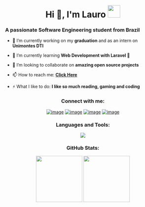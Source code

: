 <h1 align="center">Hi 👋, I'm Lauro <img height="40" src="https://emoji.gg/assets/emoji/7333-parrotdance.gif"></h1>
<h3>A passionate Software Engineering student from Brazil</h3>

- 🔭 I’m currently working on my **graduation** and as an intern on **Unimontes DTI**

- 🌱 I’m currently learning **Web Development with Laravel 🐘**

- 👯 I’m looking to collaborate on **amazing open source projects**

- 📫 How to reach me: **[Click Here](https://keepo.io/brantlauro/)**

- ⚡ What I like to do: **I like so much reading, gaming and coding**

<h3 align="center">Connect with me:</h3>
<div align="center"
>
  
[![image](https://img.shields.io/badge/Twitter-1DA1F2?style=for-the-badge&logo=twitter&logoColor=white)](https://twitter.com/brantlauro)
[![image](https://img.shields.io/badge/Instagram-E4405F?style=for-the-badge&logo=instagram&logoColor=white)](https://www.instagram.com/brantlaurodev/)
[![image](https://img.shields.io/badge/Gmail-D14836?style=for-the-badge&logo=gmail&logoColor=white)](mailto:produtor.brantlauro@gmail.com)
[![image](https://img.shields.io/badge/LinkedIn-0077B5?style=for-the-badge&logo=linkedin&logoColor=white)](https://www.linkedin.com/in/brantlauro/)
</div>

<h3 align="center">Languages and Tools:</h3>


<p align="center">
  <a href="https://skillicons.dev">
    <img src="https://skillicons.dev/icons?i=laravel,bootstrap,php,js,java,mysql,github,git,linux,figma&perline=5" />
  </a>
</p>

<h3 align="center">GitHub Stats:</h3>

<p align= "center">
  <img height= "150" src="https://github-readme-stats.vercel.app/api?username=BrantLauro&theme=dark&show_icons=true&include_all_commits=true" />
  <img height= "150" src="https://github-readme-stats.vercel.app/api/top-langs/?username=BrantLauro&theme=dark&langs_count=5&layout=compact&hide=yacc,c%2B%2B,gdscript,cmake,html,css,blade" />
</p>
